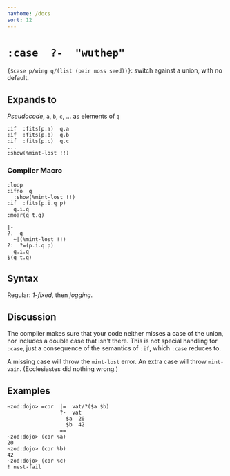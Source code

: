 ```yaml
---
navhome: /docs
sort: 12
---
```


# `:case  ?-  "wuthep"` 

`{$case p/wing q/(list (pair moss seed))}`: switch against a 
union, with no default.

## Expands to

*Pseudocode*, `a`, `b`, `c`, ... as elements of `q`

```
:if  :fits(p.a)  q.a
:if  :fits(p.b)  q.b
:if  :fits(p.c)  q.c
...
:show(%mint-lost !!)
```

### Compiler Macro

```
:loop
:ifno  q
  :show(%mint-lost !!)
:if  :fits(p.i.q p)
  q.i.q
:moar(q t.q)
```

```
|-
?.  q
  ~|(%mint-lost !!)
?:  ?=(p.i.q p)
  q.i.q
$(q t.q)
```

## Syntax

Regular: *1-fixed*, then *jogging*.

## Discussion

The compiler makes sure that your code neither misses a case of
the union, nor includes a double case that isn't there.  This is
not special handling for `:case`, just a consequence of the
semantics of `:if`, which `:case` reduces to.

A missing case will throw the `mint-lost` error.  An extra case
will throw `mint-vain`.  (Ecclesiastes did nothing wrong.)

## Examples

```
~zod:dojo> =cor  |=  vat/?($a $b)
                 ?-  vat
                   $a  20
                   $b  42
                 ==
~zod:dojo> (cor %a)
20
~zod:dojo> (cor %b)
42
~zod:dojo> (cor %c)
! nest-fail
```


